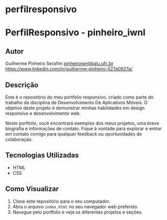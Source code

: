# perfilresponsivo
# PerfilResponsivo - pinheiro_iwnl

## Autor
Guilherme Pinheiro Serafim
pinheiroiwnl@alu.ufc.br
https://www.linkedin.com/in/guilherme-pinheiro-527a0927a/

## Descrição
Este é o repositório do meu portfolio responsivo, criado como parte do trabalho da disciplina de Desenvolvimento De Aplicativos Móveis. O objetivo deste projeto é demonstrar minhas habilidades em design responsivo e desenvolvimento web.

Neste portfolio, você encontrará exemplos dos meus projetos, uma breve biografia e informações de contato. Fique à vontade para explorar e entrar em contato comigo para qualquer feedback ou oportunidades de colaboração.

## Tecnologias Utilizadas
- HTML
- CSS

## Como Visualizar
1. Clone este repositório para o seu computador.
2. Abra o arquivo `index.html` no seu navegador web preferido.
3. Navegue pelo portfolio e veja os diferentes projetos e seções.
